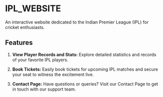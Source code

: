 # IPL_WEBSITE

An interactive website dedicated to the Indian Premier League (IPL) for cricket enthusiasts.

## Features

1. **View Player Records and Stats:** Explore detailed statistics and records of your favorite IPL players.

2. **Book Tickets:** Easily book tickets for upcoming IPL matches and secure your seat to witness the excitement live.

3. **Contact Page:** Have questions or queries? Visit our Contact Page to get in touch with our support team.


